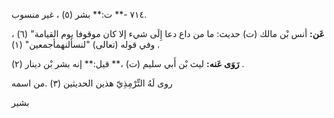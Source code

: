٧١٤ -** ت:** بشر (٥) ، غير منسوب.

**عَن:** أنس بْن مالك (ت) حديث: ما من داع دعا إِلَى شيء إلا كان موقوفا يوم القيامة" (٦) ، وفي قوله (تعالى) "لنسألنهمأجمعين" (١) .

**رَوَى عَنه:** ليث بْن أَبي سليم (ت) ،** قيل:** إنه بشر بْن دينار (٢) .

روى لَهُ التِّرْمِذِيّ هذين الحديثين (٣) .من اسمه

بشير